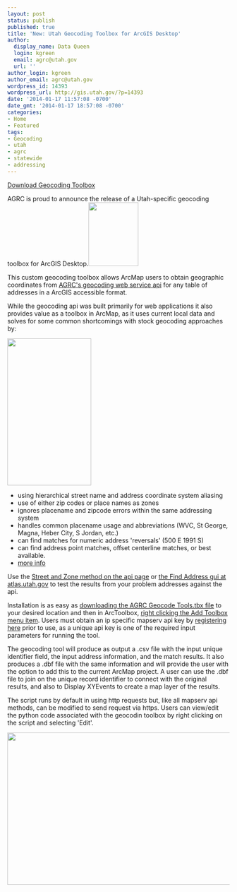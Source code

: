 ```yaml
---
layout: post
status: publish
published: true
title: 'New: Utah Geocoding Toolbox for ArcGIS Desktop'
author:
  display_name: Data Queen
  login: kgreen
  email: agrc@utah.gov
  url: ''
author_login: kgreen
author_email: agrc@utah.gov
wordpress_id: 14393
wordpress_url: http://gis.utah.gov/?p=14393
date: '2014-01-17 11:57:08 -0700'
date_gmt: '2014-01-17 18:57:08 -0700'
categories:
- Home
- Featured
tags:
- Geocoding
- utah
- agrc
- statewide
- addressing
---
```

<p><a href="https://github.com/agrc/geocoding-toolbox/raw/master/AGRC%20Geocode%20Tools.tbx" class="button medium white"><span class="button-text">Download Geocoding Toolbox</span></a></p>
<p>AGRC is proud to announce the release of a Utah-specific geocoding toolbox for ArcGIS Desktop.<a href="{{ "/downloads/geocoding-example.png" | prepend: site.baseurl }}"><img src="{{ "/images/geocoding-example.png" | prepend: site.baseurl }}" alt="" title="geocoding example" width="113" height="144" class="inline-text-left" /></a></p>
<p>This custom geocoding toolbox allows ArcMap users to obtain geographic coordinates from <a href="{{site.baseurl}}{% post_url 2013-04-02-using-the-mapserv-utah-gov-api-to-geocode-address %}">AGRC's geocoding web service api</a> for any table of addresses in a ArcGIS accessible format.</p>
<p>While the geocoding api was built primarily for web applications it also provides value as a toolbox in ArcMap, as it uses current local data and solves for some common shortcomings with stock geocoding approaches by:</p>
<p><a href="{{ "/downloads/geocodingtoolbox.png" | prepend: site.baseurl }}"><img src="{{ "/images/geocodingtoolbox.png" | prepend: site.baseurl }}" alt="" title="geocodingtoolbox" width="190" height="333" class="inline-text-right" /></a>
<ul>
<li>using hierarchical street name and address coordinate system aliasing</li>
<li>use of either zip codes or place names as zones</li>
<li>ignores placename and zipcode errors within the same addressing system</li>
<li>handles common placename usage and abbreviations (WVC, St George, Magna, Heber City, S Jordan, etc.) </li>
<li>can find matches for numeric address 'reversals' (500 E 1991 S)</li>
<li>can find address point matches, offset centerline matches, or best available.</li>
<li><a href="{{site.baseurl}}{% post_url 2013-05-10-utah-statewide-address-geocoding-web-service-upgrade %}">more info</a></li>
</ul>
<p>Use the <a href="http://api.mapserv.utah.gov/#geocoding">Street and Zone method on the api page</a> or <a href="http://atlas.utah.gov">the Find Address gui at atlas.utah.gov</a> to test the results from your problem addresses against the api.</p>
<p>Installation is as easy as <a href="https://github.com/agrc/geocoding-toolbox/raw/master/AGRC%20Geocode%20Tools.tbx">downloading the AGRC Geocode Tools.tbx file</a> to your desired location and then in ArcToolbox, <a href="http://resources.arcgis.com/en/help/main/10.1/index.html#//003q0000001m000000">right clicking the Add Toolbox menu item</a>. Users must obtain an ip specific mapserv api key by <a href="http://developer.mapserv.utah.gov/AccountAccess">registering here</a> prior to use, as a unique api key is one of the required input parameters for running the tool.</p>
<p>The geocoding tool will produce as output a .csv file with the input unique identifier field, the input address information, and the match results. It also produces a .dbf file with the same information and will provide the user with the option to add this to the current ArcMap project. A user can use the .dbf file to join on the unique record identifier to connect with the original results, and also to Display XYEvents to create a map layer of the results. </p>
<p>The script runs by default in using http requests but, like all mapserv api methods, can be modified to send request via https. Users can view/edit the python code associated with the geocodin toolbox by right clicking on the script and selecting 'Edit'.</p>
<p><a href="{{ "/downloads/geocodetoolbox.png" | prepend: site.baseurl }}"><img src="{{ "/images/geocodetoolbox.png" | prepend: site.baseurl }}" alt="" title="geocodetoolbox" width="600" height="345" class="aligncenter size-full wp-image-14332" /></a></p>
